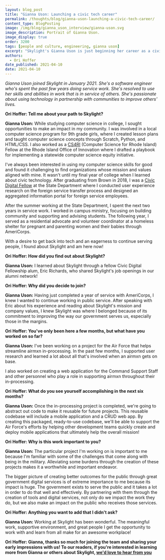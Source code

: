 ```yaml
---
layout: blog_post
title: "Gianna Uson: Launching a civic tech career"
permalink: /thoughts/blog/gianna-uson-launching-a-civic-tech-career/
content_type: BlogPosting
image: /img/blog/gianna_uson_interview/gianna-uson.svg
image_description: Portrait of Gianna Uson.
image_display: true
order: 3200
tags: [people and culture, engineering, gianna uson]
excerpt: "Skylight's Gianna Uson is just beginning her career as a civic technologist, bringing a unique perspective to service design, having worked at the State Department and AmeriCorps."
authors:
  - Ori Hoffer
date_published: 2021-04-10
date: 2021-04-10
---
```


*Gianna Uson joined Skylight in January 2021. She's a software engineer who's spent the past few years doing service work. She's resolved to use her skills and abilities in work that is in service of others. She's passionate about using technology in partnership with communities to improve others' lives.*

**Ori Hoffer: Tell me about your path to Skylight?**

**Gianna Uson:** While studying computer science in college, I sought opportunities to make an impact in my community. I was involved in a local computer science program for 9th grade girls, where I created lesson plans and taught computer science concepts through Scratch, Python, and HTML/CSS. I also worked as a [CS4RI](https://www.cs4ri.org/) (Computer Science for Rhode Island) Fellow at the Rhode Island Office of Innovation where I drafted a playbook for implementing a statewide computer science equity initiative.

I've always been interested in using my computer science skills for good and found it challenging to find organizations whose mission and values aligned with mine. It wasn't until my final year of college when I learned about civic technology. After graduating from Brown in 2018, I was a [Civic Digital Fellow](https://www.codingitforward.com/civic-digital-fellowship) at the State Department where I conducted user experience research on the foreign service transfer process and designed an aggregated information portal for foreign service employees.

After the summer working at the State Department, I spent the next two years in service work. I worked in campus ministry, focusing on building community and supporting and advising students. The following year, I served as a residential advocate and volunteer coordinator at a homeless shelter for pregnant and parenting women and their babies through AmeriCorps.

With a desire to get back into tech and an eagerness to continue serving people, I found about Skylight and am here now!

**Ori Hoffer: How did you find out about Skylight?**

**Gianna Uson:** I learned about Skylight through a fellow Civic Digital Fellowship alum, Eric Richards, who shared Skylight's job openings in our alumni network!

**Ori Hoffer: Why did you decide to join?**

**Gianna Uson:** Having just completed a year of service with AmeriCorps, I knew I wanted to continue working in public service. After speaking with Eric about his experience and reading about Skylight's mission and company values, I knew Skylight was where I belonged because of its commitment to improving the way our government serves us, especially those in the margins.

**Ori Hoffer: You've only been here a few months, but what have you worked on so far?**

**Gianna Uson:** I've been working on a project for the Air Force that helps streamline airmxn in-processing. In the past few months, I supported user research and learned a lot about all that's involved when an airmxn gets on base.

I also worked on creating a web application for the Command Support Staff and other personnel who play a role in supporting airmxn throughout their in-processing.

**Ori Hoffer: What do you see yourself accomplishing in the next six months?**

**Gianna Uson:** Once the in-processing project is completed, we're going to abstract out code to make it reusable for future projects. This reusable codebase will include a mobile application and a CRUD web app. By creating this packaged, ready-to-use codebase, we'll be able to support the Air Force's efforts by helping other development teams quickly create and deploy mobile applications that ultimately help the overall mission!


**Ori Hoffer: Why is this work important to you?**

**Gianna Uson:** The particular project I'm working on is important to me because I'm familiar with some of the challenges that come along with being in the military. Alleviating some burdens through the creation of these projects makes it a worthwhile and important endeavor.

The bigger picture of creating better outcomes for the public through great government digital services is of extreme importance to me because its impact is huge. The government exists to serve the public and it takes a lot in order to do that well and effectively. By partnering with them through the creation of tools and digital services, not only do we impact the work they do, but we also make an impact on the public who receives those services.

**Ori Hoffer: Anything you want to add that I didn't ask?**

**Gianna Uson:** Working at Skylight has been wonderful. The meaningful work, supportive environment, and great people I get the opportunity to work with and learn from all make for an awesome workplace!

**Ori Hoffer: Gianna, thanks so much for joining the team and sharing your early impressions with us! To our readers, if you're interested in learning more from Gianna or others about Skylight, [we'd love to hear from you](/connect/contact/)**
